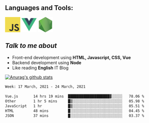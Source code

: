 ## **Languages and Tools:**      
<code><img height="50" src="https://raw.githubusercontent.com/github/explore/80688e429a7d4ef2fca1e82350fe8e3517d3494d/topics/javascript/javascript.png"></code>
<code><img height="50"  src="https://raw.githubusercontent.com/github/explore/80688e429a7d4ef2fca1e82350fe8e3517d3494d/topics/vue/vue.png"></code>
<code><img height="50"  src="https://raw.githubusercontent.com/github/explore/80688e429a7d4ef2fca1e82350fe8e3517d3494d/topics/nodejs/nodejs.png"></code>

## *Talk to me about*
- Front-end development using **HTML, Javascript, CSS, Vue**
- Backend development using **Node**
- Like reading **English** IT Blog    

[![Anurag's github stats](https://github-readme-stats.vercel.app/api?username=qdi5)](https://github.com/anuraghazra/github-readme-stats)    

<!--START_SECTION:waka-->
```text
Week: 17 March, 2021 - 24 March, 2021

Vue.js       14 hrs 19 mins  ███████████████████▓░░░░░   78.06 % 
Other        1 hr 5 mins     █▒░░░░░░░░░░░░░░░░░░░░░░░   05.98 % 
JavaScript   1 hr            █▒░░░░░░░░░░░░░░░░░░░░░░░   05.51 % 
HTML         48 mins         █░░░░░░░░░░░░░░░░░░░░░░░░   04.45 % 
JSON         37 mins         █░░░░░░░░░░░░░░░░░░░░░░░░   03.37 % 
```
<!--END_SECTION:waka-->

